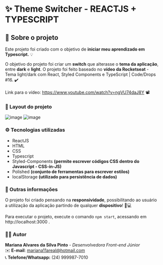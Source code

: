 # ✨ Theme Switcher - REACTJS + TYPESCRIPT

## 📃 Sobre o projeto

Este projeto foi criado com o objetivo de **iniciar meu aprendizado em Typescript.** 💡

O objetivo do projeto foi criar um **switch** que alterasse o **tema da aplicação**, entre **dark** e **light**. O projeto foi feito baseado no **vídeo da Rocketseat** - Tema light/dark com React, Styled Components e TypeScript | Code/Drops #16. ✔️ </br> </br> Link para o vídeo: https://www.youtube.com/watch?v=ngVU74daJ8Y 📽️

### 🌟 Layout do projeto

![image](https://user-images.githubusercontent.com/56731050/161326114-829f333c-e952-4201-8a94-c23c164268fe.png)
![image](https://user-images.githubusercontent.com/56731050/161326252-84010f5c-4a68-45c0-a866-d53c5ee9b275.png)

### ⚙️ Tecnologias utilizadas

- ReactJS
- HTML
- CSS
- Typescript
- Styled-Components **(permite escrever códigos CSS dentro do Javascript - CSS-in-JS)**
- Polished **(conjunto de ferramentas para escrever estilos)**
- localStorage **(utilizado para persistência de dados)**

### 🔎 Outras informações

O projeto foi criado pensando na **responsividade**, possibilitando ao usuário a utilização da aplicação partindo de qualquer **dispositivo**! 📱💻

Para executar o projeto, execute o comando `npm start`, acessando em http://localhost:3000 .

### 🙋‍♀️ Autor

**Mariana Alvares da Silva Pinto** - _Desenvolvedora Front-end Júnior_ </br>
✉️ **E-mail**: mariana11areal@hotmail.com </br>
📞 **Telefone/Whatsapp:** (24) 999987-7010 </br>
